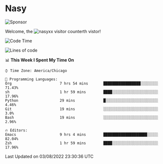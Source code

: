 # Nasy

<!--
<p align="center">
<img height="200" src="https://github-readme-stats.vercel.app/api?username=nasyxx&count_private=true&show_icons=true&theme=dracula&include_all_commits=true"/>
<img height="200" src="https://github-readme-stats.vercel.app/api/top-langs/?username=nasyxx&theme=dracula&hide=html,jupyter+notebook&count_private=true&show_icons=true"/>
</p>

  
----------------
-->

![Sponsor](https://img.shields.io/static/v1.svg?label=Sponsor&message=%E2%9D%A4&logo=GitHub&style=flat&color=pink)
 
Welcome, the ![nasyxx visitor counter](https://count.getloli.com/get/@nasyxx?theme=rule34)th vistor!
 
<!--START_SECTION:waka-->
![Code Time](http://img.shields.io/badge/Code%20Time-2%2C536%20hrs%2033%20mins-blue)

![Lines of code](https://img.shields.io/badge/From%20Hello%20World%20I%27ve%20Written-5%20Million%20lines%20of%20code-blue)

📊 **This Week I Spent My Time On** 

```text
⌚︎ Time Zone: America/Chicago

💬 Programming Languages: 
Org                      7 hrs 54 mins       █████████████████░░░░░░░░   71.43% 
sh                       1 hr 59 mins        ████░░░░░░░░░░░░░░░░░░░░░   17.96% 
Python                   29 mins             █░░░░░░░░░░░░░░░░░░░░░░░░   4.46% 
Git                      19 mins             ░░░░░░░░░░░░░░░░░░░░░░░░░   3.0% 
Bash                     19 mins             ░░░░░░░░░░░░░░░░░░░░░░░░░   2.96%

🔥 Editors: 
Emacs                    9 hrs 4 mins        ████████████████████░░░░░   82.04% 
Zsh                      1 hr 59 mins        ████░░░░░░░░░░░░░░░░░░░░░   17.96%

```


 Last Updated on 03/08/2022 23:30:36 UTC
<!--END_SECTION:waka-->

<!-- ![visitors](https://visitor-badge.laobi.icu/badge?page_id=nasyxx.nasyxx) -->

